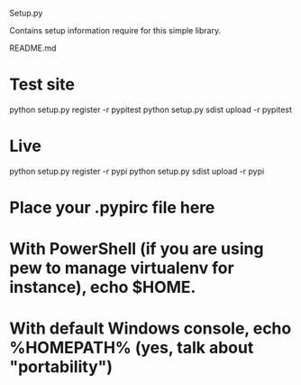 

Setup.py 

Contains setup information require for this simple library. 

README.md

# Test site 
python setup.py register -r pypitest
python setup.py sdist upload -r pypitest

# Live 
python setup.py register -r pypi
python setup.py sdist upload -r pypi

# Place your .pypirc file here 
# With PowerShell (if you are using pew to manage virtualenv for instance),  echo $HOME.
# With default Windows console, echo %HOMEPATH% (yes, talk about "portability")

